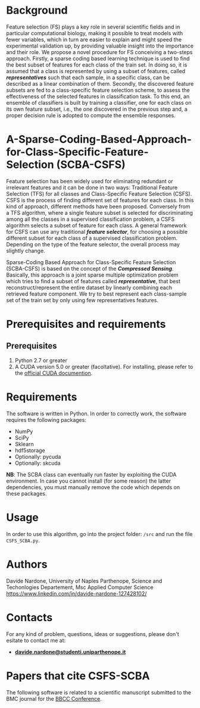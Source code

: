 # Background

Feature selection (FS) plays a key role in several scientific fields and in particular computational biology, making it possible to treat models with fewer variables, which in turn are easier to explain and might speed the experimental validation up, by providing valuable insight into the importance and their role. We propose a novel procedure for FS conceiving a two-steps approach. Firstly, a sparse coding based learning technique is used to find the best subset of features for each class of the train set. In doing so, it is assumed that a class is represented by using a subset of features, called **_representatives_** such that each sample, in a specific class, can be described as a linear combination of them.  Secondly, the discovered feature subsets are fed to a class-specific feature selection scheme, to assess the effectiveness of the selected features in classification task. To this end, an ensemble of classifiers is built by training a classifier, one for each class on its own feature subset, i.e., the one discovered in the previous step and, a proper decision rule is adopted to compute the ensemble responses.

# A-Sparse-Coding-Based-Approach-for-Class-Specific-Feature-Selection (SCBA-CSFS)

Feature selection has been widely used for eliminating redundant or irrelevant features and it can be done in two ways: Traditional Feature Selection (TFS) for all classes and Class-Specific Feature Selection (CSFS). CSFS is the process of finding different set of features for each class. In this kind of approach, different methods have been proposed. Conversely from a TFS algorithm, where a single feature subset is selected for discriminating among all the classes in a supervised classification problem, a CSFS algorithm selects a subset of feature for each class. A general framework for CSFS can use any traditional **_feature selector_**, for choosing a possible different subset for each class of a supervised classification problem. Depending on the type of the feature selector, the overall process may slightly change.

Sparse-Coding Based Approach for Class-Specific Feature Selection (SCBA-CSFS) is based on the concept of the **_Compressed Sensing_**. Basically, this approach is a joint sparse multiple optimization problem which tries to find a subset of features called **_representative_**, that best reconstruct/represent the entire dataset by linearly combining each retrieved feature component. We try to best represent each class-sample set of the train set by only using few representatives features. 

# Prerequisites and requirements

## Prerequisites
1. Python 2.7 or greater <br>
2. A CUDA version 5.0 or greater (facoltative). For installing, please refer to the [official CUDA documention](http://docs.nvidia.com/cuda/#axzz4al7PKeAs).

# Requirements
The software is written in Python. In order to correctly work, the software requires the following packages:

- NumPy
- SciPy
- Sklearn
- hdf5storage
- Optionally: pycuda
- Optionally: skcuda

**NB**: The SCBA class can eventually run faster by exploiting the CUDA environment. In case you cannot install (for some reason) the latter dependencies, you must manually remove the code which depends on these packages.

# Usage

In order to use this algorithm, go into the project folder: `/src` and run the file `CSFS_SCBA.py`.

# Authors

  Davide Nardone, University of Naples Parthenope, Science and Techonlogies Departement, Msc Applied Computer Science
  https://www.linkedin.com/in/davide-nardone-127428102/
  
# Contacts

For any kind of problem, questions, ideas or suggestions, please don't esitate to contact me at: 
- **davide.nardone@studenti.uniparthenope.it**
  
# Papers that cite CSFS-SCBA

The following software is related to a scientific manuscript submitted to the BMC journal for the [BBCC Conference](http://www.bbcc-meetings.it/program/).
  
